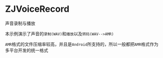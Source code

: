 # ZJVoiceRecord
声音录制与播放

本示例演示了声音的`录制(WAV)`和`播放`以及`转码(WAV-->AMR)`

`AMR`格式的文件压缩率较高，并且是`Android`所支持的，所以一般都把`AMR`格式作为多平台开发的统一格式